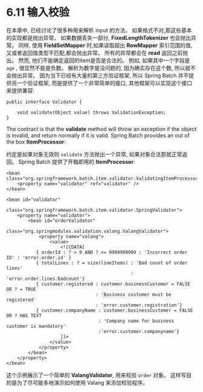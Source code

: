 # 6.11 输入校验 #


在本章中, 已经讨论了很多种用来解析 input 的方法。 如果格式不对,那这些基本的实现都是抛出异常。 如果数据丢失一部分, **FixedLengthTokenizer** 也会抛出异常。 同样, 使用 **FieldSetMapper** 时,如果读取超出 **RowMapper** 索引范围的值,又或者返回值类型不匹配,都会抛出异常。 所有的异常都会在 **read** 返回之前抛出。 然而, 他们不能确定返回的item是否是合法的。 例如, 如果其中一个字段是 `age` , 很显然不能是负数。 解析为数字是没问题的, 因为确实存在这个数, 所以就不会抛出异常。 因为当下已经有大量的第三方验证框架, 所以 Spring Batch 并不提供另一个验证框架, 而是提供了一个非常简单的接口, 其他框架可以实现这个接口来提供兼容:


	public interface Validator {
	
	    void validate(Object value) throws ValidationException;
	}

The contract is that the **validate** method will throw an exception if the object is invalid, and return normally if it is valid. Spring Batch provides an out of the box **ItemProcessor**:

约定是如果对象无效则 `validate` 方法抛出一个异常, 如果对象合法那就正常返回。 Spring Batch 提供了开箱即用的 **ItemProcessor**:


	<bean class="org.springframework.batch.item.validator.ValidatingItemProcessor">
	    <property name="validator" ref="validator" />
	</bean>

	<bean id="validator"
	      class="org.springframework.batch.item.validator.SpringValidator">
	    <property name="validator">
	        <bean id="orderValidator"
	              class="org.springmodules.validation.valang.ValangValidator">
	            <property name="valang">
	                <value>
	                    <![CDATA[
	           { orderId : ? > 0 AND ? <= 9999999999 : 'Incorrect order ID' : 'error.order.id' }
	           { totalLines : ? = size(lineItems) : 'Bad count of order lines'
	                                              : 'error.order.lines.badcount'}
	           { customer.registered : customer.businessCustomer = FALSE OR ? = TRUE
	                                 : 'Business customer must be registered'
	                                 : 'error.customer.registration'}
	           { customer.companyName : customer.businessCustomer = FALSE OR ? HAS TEXT
	                                  : 'Company name for business customer is mandatory'
	                                  :'error.customer.companyname'}
	                    ]]>
	                </value>
	            </property>
	        </bean>
	    </property>
	</bean>


这个示例展示了一个简单的 **ValangValidator**, 用来校验 `order` 对象。 这样写目的是为了尽可能多地演示如何使用 Valang  来添加校验程序。
